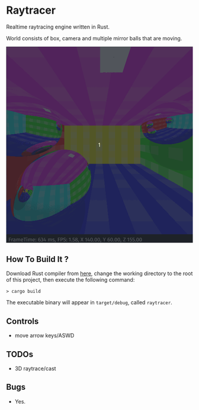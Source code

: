 # Raytracer

Realtime raytracing engine written in Rust.

World consists of box, camera and multiple mirror balls that are moving.

<img alt="Description" src="https://github.com/PavelVavruska/raytracer/blob/master/raytracer_peek_20240623.gif">

## How To Build It ?

Download Rust compiler from [here](https://www.rust-lang.org/en-US/), change the working directory to the root of this project, then execute the following command:

```
> cargo build
```

The executable binary will appear in `target/debug`, called `raytracer`.

## Controls

- move arrow keys/ASWD

## TODOs

- 3D raytrace/cast

## Bugs

- Yes.
